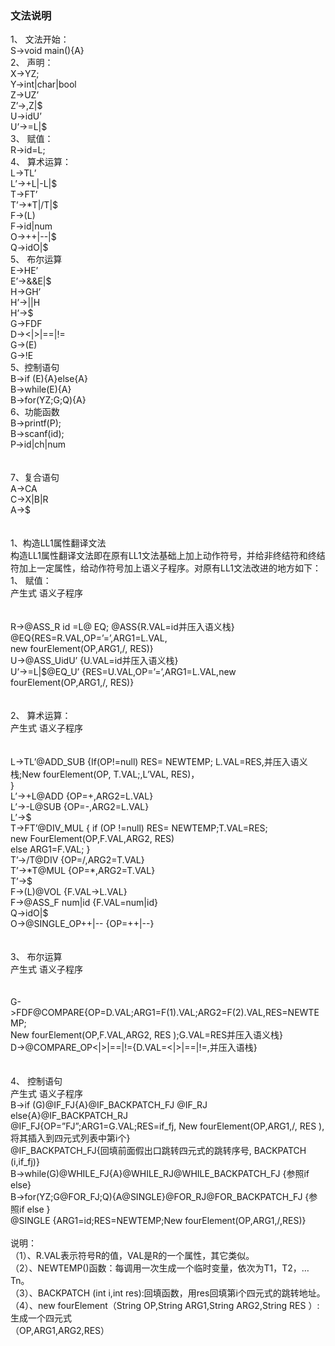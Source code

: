<h3>文法说明</h3>
1、	文法开始：<br />
S-&gt;void main(){A}<br />
2、	声明：<br />
X-&gt;YZ;<br />
Y-&gt;int|char|bool<br />
Z-&gt;UZ’<br />
Z’-&gt;,Z|$&nbsp;<br />
U-&gt;idU’<br />
U’-&gt;=L|$<br />
3、	赋值：<br />
R-&gt;id=L;<br />
4、	算术运算：<br />
L-&gt;TL’<br />
L’-&gt;+L|-L|$<br />
T-&gt;FT’<br />
T’-&gt;*T|/T|$<br />
F-&gt;(L)<br />
F-&gt;id|num<br />
O-&gt;++|--|$<br />
Q-&gt;idO|$<br />
5、	布尔运算<br />
E-&gt;HE’<br />
E’-&gt;&amp;&amp;E|$<br />
H-&gt;GH’<br />
H’-&gt;||H<br />
H’-&gt;$<br />
G-&gt;FDF<br />
D-&gt;&lt;|&gt;|==|!=<br />
G-&gt;(E)<br />
G-&gt;!E<br />
5、控制语句<br />
B-&gt;if (E){A}else{A}<br />
B-&gt;while(E){A}<br />
B-&gt;for(YZ;G;Q){A}<br />
6、功能函数<br />
B-&gt;printf(P);<br />
B-&gt;scanf(id);<br />
P-&gt;id|ch|num<br />
<br />
<br />
7、复合语句<br />
A-&gt;CA<br />
C-&gt;X|B|R<br />
A-&gt;$<br />
<br />
<br />
1、构造LL1属性翻译文法<br />
构造LL1属性翻译文法即在原有LL1文法基础上加上动作符号，并给非终结符和终结符加上一定属性，给动作符号加上语义子程序。对原有LL1文法改进的地方如下：<br />
1、	赋值：<br />
产生式			语义子程序<br />
<br />
<br />
R-&gt;@ASS_R id =L@ EQ;	 @ASS{R.VAL=id并压入语义栈}<br />
@EQ{RES=R.VAL,OP=’=’,ARG1=L.VAL,<br />
new fourElement(OP,ARG1,/, RES)}<br />
U-&gt;@ASS_UidU’ 		{U.VAL=id并压入语义栈}<br />
U’-&gt;=L|$@EQ_U’ 	{RES=U.VAL,OP=’=’,ARG1=L.VAL,new fourElement(OP,ARG1,/, RES)}<br />
<br />
<br />
2、	算术运算：<br />
产生式			语义子程序<br />
<br />
<br />
L-&gt;TL’@ADD_SUB	{If(OP!=null) RES= NEWTEMP; L.VAL=RES,并压入语义栈;New fourElement(OP, T.VAL;,L’VAL, RES)，<br />
}<br />
L’-&gt;+L@ADD	{OP=+,ARG2=L.VAL}<br />
L’-&gt;-L@SUB	{OP=-,ARG2=L.VAL}<br />
L’-&gt;$ <br />
T-&gt;FT’@DIV_MUL	{ if (OP !=null) RES= NEWTEMP;T.VAL=RES;&nbsp;<br />
new FourElement(OP,F.VAL,ARG2, RES)<br />
else ARG1=F.VAL; }<br />
T’-&gt;/T@DIV		{OP=/,ARG2=T.VAL}<br />
T’-&gt;*T@MUL	 {OP=*,ARG2=T.VAL}<br />
T’-&gt;$<br />
F-&gt;(L)@VOL		{F.VAL-&gt;L.VAL}<br />
F-&gt;@ASS_F num|id		{F.VAL=num|id}<br />
Q-&gt;idO|$<br />
O-&gt;@SINGLE_OP++|--	{OP=++|--}<br />
<br />
<br />
3、	布尔运算<br />
产生式			语义子程序<br />
<br />
<br />
G-&gt;FDF@COMPARE{OP=D.VAL;ARG1=F(1).VAL;ARG2=F(2).VAL,RES=NEWTEMP;&nbsp;<br />
New fourElement(OP,F.VAL,ARG2, RES );G.VAL=RES并压入语义栈}<br />
D-&gt;@COMPARE_OP&lt;|&gt;|==|!={D.VAL=&lt;|&gt;|==|!=,并压入语栈}<br />
<br />
<br />
4、	控制语句<br />
产生式			语义子程序<br />
B-&gt;if (G)@IF_FJ{A}@IF_BACKPATCH_FJ @IF_RJ else{A}@IF_BACKPATCH_RJ<br />
@IF_FJ{OP=”FJ”;ARG1=G.VAL;RES=if_fj, New fourElement(OP,ARG1,/, RES ),将其插入到四元式列表中第i个}<br />
@IF_BACKPATCH_FJ{回填前面假出口跳转四元式的跳转序号, BACKPATCH (i,if_fj)}<br />
B-&gt;while(G)@WHILE_FJ{A}@WHILE_RJ@WHILE_BACKPATCH_FJ		{参照if else}<br />
B-&gt;for(YZ;G@FOR_FJ;Q){A@SINGLE}@FOR_RJ@FOR_BACKPATCH_FJ			{参照if else }<br />
@SINGLE	{ARG1=id;RES=NEWTEMP;New fourElement(OP,ARG1,/,RES)}<br />
<br />
说明：<br />
（1）、R.VAL表示符号R的值，VAL是R的一个属性，其它类似。<br />
（2）、NEWTEMP()函数：每调用一次生成一个临时变量，依次为T1，T2，…Tn。<br />
（3）、BACKPATCH (int i,int res):回填函数，用res回填第i个四元式的跳转地址。<br />
（4）、new fourElement（String OP,String ARG1,String ARG2,String RES ）:生成一个四元式<br />
（OP,ARG1,ARG2,RES）<br />
<div>
<br />
</div>
